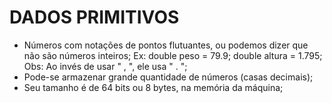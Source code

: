 # DADOS PRIMITIVOS

- Números com notações de pontos flutuantes, ou podemos dizer que não são números inteiros;
Ex: double peso = 79.9;
    double altura = 1.795;
Obs: Ao invés de usar " , ", ele usa " . ";
- Pode-se armazenar grande quantidade de números (casas decimais);
- Seu tamanho é de 64 bits ou 8 bytes, na memória da máquina;

